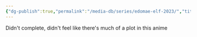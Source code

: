 ```yaml
---
{"dg-publish":true,"permalink":"/media-db/series/edomae-elf-2023/","title":"Edomae Elf","tags":["mediaDB/tv/series"]}
---
```


Didn't complete, didn't feel like there's much of a plot in this anime
